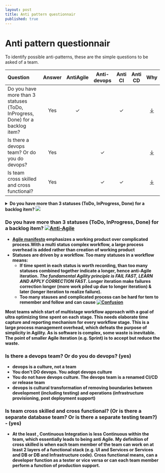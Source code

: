 ```yaml
---
layout: post
title: Anti pattern questionnair
published: true
---
```

# Anti pattern questionnair

To identify possible anti-patterns, these are the simple questions to be asked of a team.

| Question | Answer | AntiAgile | Anti-devops | Anti CI | Anti CD | Why |
| :------- | :----: | :-------: | :---------: | :-----: | :-----: |  :----: |
| Do you have more than 3 statuses (ToDo, InProgress, Done) for a backlog item? | Yes | ✓ |  | ✓ |   | [↓](#Are-there-more-than-3-statuses-(ToDo,-InProgress,-Done)-for-a-backlog-item?) |
| Is there a devops team? Or do you do devops? | Yes |   | ✓ |  |   | [↓](#Is-there-a-devops-team?-Or-do-you-do-devops?) |
| Is team cross skilled and cross functional? | Yes |   | ✓ | ✓ |   | [↓](#Is-there-a-devops-team?-Or-do-you-do-devops?) |


<details>
  <summary><b>Do you have more than 3 statuses (ToDo, InProgress, Done) for a backlog item? <b> <img src="https://img.shields.io/badge/Anti-Agile-Red.svg"></img></summary>
  
    ## Heading
    - [Agile manifesto](https://agilemanifesto.org) emphasizes a working product over complicated process.With a multi status complex workflow, a large process overhead is added rather than creation of working product
    - Statuses are driven by a workflow. Too many statuses in a workflow means:
      - If time spent in each status is worth recording, than too many statuses combined together indicate a longer, hence anti-Agile iteration. _The fundamental Agility principle is FAIL FAST, LEARN AND APPLY CORRECTION FAST_. Longer iteration make failures correction longer (more work piled up due to longer iteration) & later (longer iteration to realize failure).
      - Too many stauses and complicated process can be hard for tem to remember and follow and can cause
    [![Confusion](https://raw.githubusercontent.com/vjavle/vjavle.github.io/master/assets/images/sprintconfusion.png)](http://www.youtube.com/watch?v=Bw5LuY31C7w)

    Most teams which start of multistage workflow approach with a goal of ultra optimizing time spent on each stage. This needs elaborate **time capture** and **reporting** mechanism for every workflow stage. This is a large process management overhead, which defeats the purpose of simplicity in Agility.
    As is software is complex, some waste is inevitable. The point of smaller Agile iteration (e.g. Sprint) is to accept but reduce the waste.
</details>

### Do you have more than 3 statuses (ToDo, InProgress, Done) for a backlog item? [![Anti-Agile](https://img.shields.io/badge/Anti-Agile-<Red>.svg)](https://shields.io/)
- [Agile manifesto](https://agilemanifesto.org) emphasizes a working product over complicated process.With a multi status complex workflow, a large process overhead is added rather than creation of working product
- Statuses are driven by a workflow. Too many statuses in a workflow means:
	- If time spent in each status is worth recording, than too many statuses combined together indicate a longer, hence anti-Agile iteration. _The fundamental Agility principle is FAIL FAST, LEARN AND APPLY CORRECTION FAST_. Longer iteration make failures correction longer (more work piled up due to longer iteration) & later (longer iteration to realize failure).
	- Too many stauses and complicated process can be hard for tem to remember and follow and can cause
[![Confusion](https://raw.githubusercontent.com/vjavle/vjavle.github.io/master/assets/images/sprintconfusion.png)](http://www.youtube.com/watch?v=Bw5LuY31C7w)

Most teams which start of multistage workflow approach with a goal of ultra optimizing time spent on each stage. This needs elaborate **time capture** and **reporting** mechanism for every workflow stage. This is a large process management overhead, which defeats the purpose of simplicity in Agility.
As is software is complex, some waste is inevitable. The point of smaller Agile iteration (e.g. Sprint) is to accept but reduce the waste.

### Is there a devops team? Or do you do devops? (yes)
- devops is a culture, not a team
- You don't DO devops. You adopt devops culture
- You do not have devops culture. The devops team is a renamed CI/CD or release team
- devops is cultural transformation of removing boundaries between development (including testing) and operations (infrastructure provisioning, post deployment support)

### Is team cross skilled and cross functional? (Or is there a separate database team? Or is there a separate testing team?) - (yes)
- At the least , Continuous Integration is less Continuous within the team, which essentially leads to being anti Agile. My definition of cross skilled is when each team member of the team can work on at least 2 layers of a functional stack (e.g. UI and Services or Services and DB or DB and Infrastructure code). Cross functional means, can a developer function as a tester or vice versa or can each team member perform a function of production support.
